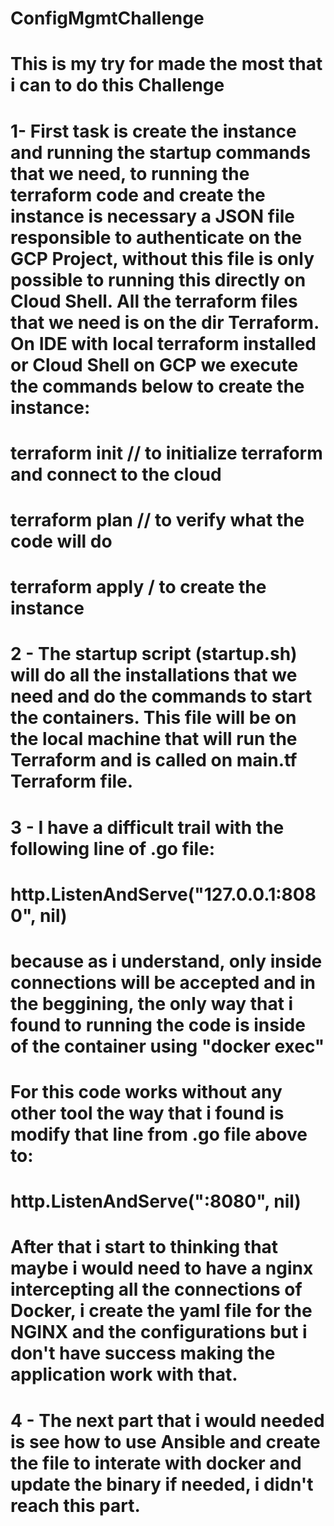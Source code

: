 # ConfigMgmtChallenge

# This is my try for made the most that i can to do this Challenge

# 1- First task is create the instance and running the startup commands that we need, to running the terraform code and create the instance is necessary a JSON file responsible to authenticate on the GCP Project, without this file is only possible to running this directly on Cloud Shell. All the terraform files that we need is on the dir Terraform. On IDE with local terraform installed or Cloud Shell on GCP we execute the commands below to create the instance:
# terraform init  // to initialize terraform and connect to the cloud
# terraform plan // to verify what the code will do
# terraform apply / to create the instance

# 2 - The startup script (startup.sh) will do all the installations that we need and do the commands to start the containers. This file will be on the local machine that will run the Terraform and is called on main.tf Terraform file.

# 3 - I have a difficult trail with the following line of .go file:
# http.ListenAndServe("127.0.0.1:8080", nil)
# because as i understand, only inside connections will be accepted and in the beggining, the only way that i found to running the code is inside of the container using "docker exec" 
# For this code works without any other tool the way that i found is modify that line from .go file above to:
# http.ListenAndServe(":8080", nil)
# After that i start to thinking that maybe i would need to have a nginx intercepting all the connections of Docker, i create the yaml file for the NGINX and the configurations but i don't have success making the application work with that.

# 4 - The next part that i would needed is see how to use Ansible and create the file to interate with docker and update the binary if needed, i didn't reach this part.
